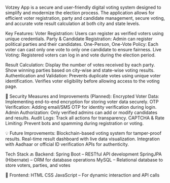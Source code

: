 Votzey App is a secure and user-friendly digital voting system designed to simplify and modernize the election process. The application allows for efficient voter registration, party and candidate management, secure voting, and accurate vote result calculation at both city and state levels.


 Key Features:
Voter Registration: Users can register as verified voters using unique credentials.
Party & Candidate Registration: Admin can register political parties and their candidates.
One-Person, One-Vote Policy: Each voter can cast only one vote to only one candidate to ensure fairness.
Live Voting: Registered voters can log in and vote during the election period.

Result Calculation:
Display the number of votes received by each party.
Show winning parties based on city-wise and state-wise voting results.
Authentication and Validation:
Prevents duplicate votes using unique voter identification.
Verifies voter eligibility before allowing access to the voting page.

🔐 Security Measures and Improvements (Planned):
Encrypted Voter Data: Implementing end-to-end encryption for storing voter data securely.
OTP Verification: Adding email/SMS OTP for identity verification during login.
Admin Authorization: Only verified admins can add or modify candidates and results.
Audit Logs: Track all actions for transparency.
CAPTCHA & Rate Limiting: Prevent bots and spamming during registration or voting.

💡 Future Improvements:
Blockchain-based voting system for tamper-proof results.
Real-time result dashboard with live data visualization.
Integration with Aadhaar or official ID verification APIs for authenticity.

 Tech Stack
🔙 Backend:
Spring Boot – RESTful API development
SpringJPA (Hibernate) – ORM for database operations
MySQL – Relational database to store voters, parties, and votes

🎨 Frontend:
HTML
CSS
JavaScript – For dynamic interaction and API calls


